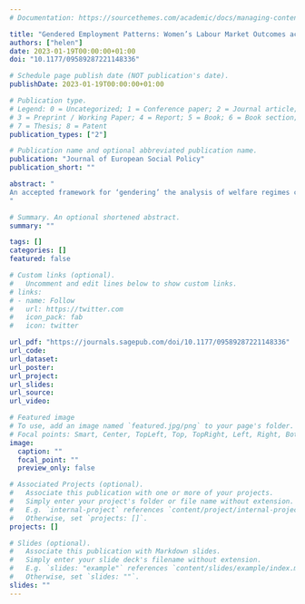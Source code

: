 ```yaml
---
# Documentation: https://sourcethemes.com/academic/docs/managing-content/

title: "Gendered Employment Patterns: Women’s Labour Market Outcomes across 24 Countries"
authors: ["helen"]
date: 2023-01-19T00:00:00+01:00
doi: "10.1177/09589287221148336"

# Schedule page publish date (NOT publication's date).
publishDate: 2023-01-19T00:00:00+01:00

# Publication type.
# Legend: 0 = Uncategorized; 1 = Conference paper; 2 = Journal article;
# 3 = Preprint / Working Paper; 4 = Report; 5 = Book; 6 = Book section;
# 7 = Thesis; 8 = Patent
publication_types: ["2"]

# Publication name and optional abbreviated publication name.
publication: "Journal of European Social Policy"
publication_short: ""

abstract: "
An accepted framework for ‘gendering’ the analysis of welfare regimes compares countries by degrees of ‘defamilialization’ or how far their family policies support or undermine women’s employment participation. This article develops an alternative framework that explicitly spotlights women’s labour market outcomes rather than policies. Using hierarchical clustering on principal components, it groups 24 industrialized countries by their simultaneous performance across multiple gendered employment outcomes spanning segregation and inequalities in employment participation, intensity, and pay, with further differences by class. The three core ‘worlds’ of welfare (social-democratic, corporatist, liberal) each displays a distinctive pattern of gendered employment outcomes. Only France diverges from expectations, as large gender pay gaps across the educational divide – likely due to fragmented wage-bargaining – place it with Anglophone countries. Nevertheless, the outcome-based clustering fails to support the idea of a homogeneous Mediterranean grouping or a singular Eastern European cluster. Furthermore, results underscore the complexity and idiosyncrasy of gender inequality: while certain groups of countries are ‘better’ overall performers, all have their flaws. Even the Nordics fall behind on some measures of segregation, despite narrow participatory and pay gaps for lower- and high-skilled groups. Accordingly, separately monitoring multiple measures of gender inequality, rather than relying on ‘headline’ indicators or gender equality indices, matters.
"

# Summary. An optional shortened abstract.
summary: ""

tags: []
categories: []
featured: false

# Custom links (optional).
#   Uncomment and edit lines below to show custom links.
# links:
# - name: Follow
#   url: https://twitter.com
#   icon_pack: fab
#   icon: twitter

url_pdf: "https://journals.sagepub.com/doi/10.1177/09589287221148336"
url_code:
url_dataset:
url_poster:
url_project:
url_slides:
url_source:
url_video:

# Featured image
# To use, add an image named `featured.jpg/png` to your page's folder. 
# Focal points: Smart, Center, TopLeft, Top, TopRight, Left, Right, BottomLeft, Bottom, BottomRight.
image:
  caption: ""
  focal_point: ""
  preview_only: false

# Associated Projects (optional).
#   Associate this publication with one or more of your projects.
#   Simply enter your project's folder or file name without extension.
#   E.g. `internal-project` references `content/project/internal-project/index.md`.
#   Otherwise, set `projects: []`.
projects: []

# Slides (optional).
#   Associate this publication with Markdown slides.
#   Simply enter your slide deck's filename without extension.
#   E.g. `slides: "example"` references `content/slides/example/index.md`.
#   Otherwise, set `slides: ""`.
slides: ""
---
```


